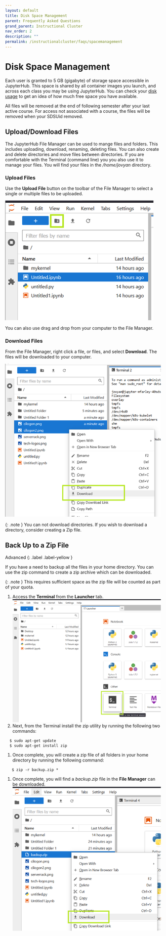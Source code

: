 ```yaml
---
layout: default
title: Disk Space Management
parent: Frequently Asked Questions
grand_parent: Instructional Cluster
nav_order: 2
description: ""
permalink: /instructionalcluster/faqs/spacemanagement
---
```


# Disk Space Management

Each user is granted to 5 GB (gigabyte) of storage space accessible in JupyterHub. This space is shared by all container images you launch, and across each class you may be using JupyterHub. You can check your [disk usage](/instructionalcluster/faqs/diskquota) to get an idea of how much free space you have available.

All files will be removed at the end of following semester after your last active course. For access not associated with a course, the files will be removed when your SDSUid removed.

## Upload/Download Files

The JupyterHub File Manager can be used to mange files and folders. This includes uploading, download, renaming, deleting files. You can also create and delete directories and move files between directories. If you are comfortable with the Terminal (command line) you you also use it to manage your files. You will find your files in the */home/jovyan* directory.

### Upload Files

Use the **Upload File** button on the toolbar of the File Manager to select a single or multiple files to be uploaded.

![Upload File](/images/instructionalcluster/faq-space3.png)

You can also use drag and drop from your computer to the File Manager.

### Download Files

From the File Manager, right click a file, or files, and select **Download**. The files will be downloaded to your computer. 

![Download Files](/images/instructionalcluster/faq-space4.png)

{: .note }
You can not download directories. If you wish to download a directory, consider creating a Zip file.

## Back Up to a Zip File

Advanced
{: .label .label-yellow }

If you have a need to backup all the files in your home directory. You can use the zip command to create a zip archive which can be downloaded.

{: .note }
This requires sufficient space as the zip file will be counted as part of your quota.

1. Access the **Terminal** from the **Launcher** tab.
![Terminal Launcher](/images/instructionalcluster/faq-space1.png)
1. Next, from the Terminal install the zip utility by running the following two commands:
```
  $ sudo apt-get update
  $ sudo apt-get install zip
```
1. Once complete, you will create a zip file of all folders in your home directory by running the following command:
```
   $ zip -r backup.zip *
```
1. Once complete, you will find a *backup.zip* file in the **File Manager** can be downloaded.
![File Manager Download](/images/instructionalcluster/faq-space5.png)